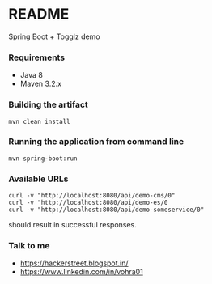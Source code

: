 # README #

Spring Boot + Togglz demo

### Requirements ###

* Java 8
* Maven 3.2.x

### Building the artifact ###

```
mvn clean install
```

### Running the application from command line ###

```
mvn spring-boot:run
```

### Available URLs

```
curl -v "http://localhost:8080/api/demo-cms/0"
curl -v "http://localhost:8080/api/demo-es/0
curl -v "http://localhost:8080/api/demo-someservice/0"
```
should result in successful responses. 

### Talk to me ###

* https://hackerstreet.blogspot.in/
* https://www.linkedin.com/in/vohra01
